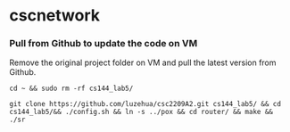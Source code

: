# cscnetwork

### Pull from Github to update the code on VM
Remove the original project folder on VM and pull the latest version from Github.

```cd ~ && sudo rm -rf cs144_lab5/```


```git clone https://github.com/luzehua/csc2209A2.git cs144_lab5/ && cd cs144_lab5/&& ./config.sh && ln -s ../pox && cd router/ && make && ./sr```

